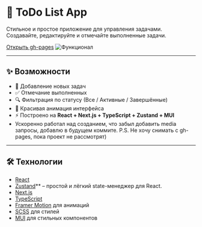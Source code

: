 # 🚀 ToDo List App

Стильное и простое приложение для управления задачами.  
Создавайте, редактируйте и отмечайте выполненные задачи.  

[Открыть gh-pages](https://nnspecter.github.io/PetReact-ToDoList/)
![Функционал](https://github.com/user-attachments/assets/bb2dd8d4-7487-4f06-b9b8-11e2676675da)

---

## ✨ Возможности

- 📌 Добавление новых задач  
- ✅ Отмечание выполненных  
- 🔍 Фильтрация по статусу (Все / Активные / Завершённые)  
- 🎨 Красивая анимация интерфейса  
- ⚡ Построено на **React + Next.js + TypeScript + Zustand + MUI**
- Ускоренно работал над созданием, что забыл добавить media запросы, добавлю в будущем коммите. P.S. Не хочу снимать с gh-pages, пока проект не рассмотрят)
---

## 🛠️ Технологии
- [React](https://react.dev/)
- [Zustand](https://github.com/pmndrs/zustand)** – простой и лёгкий state-менеджер для React. 
- [Next.js](https://nextjs.org/)  
- [TypeScript](https://www.typescriptlang.org/)  
- [Framer Motion](https://www.framer.com/motion/) для анимаций  
- [SCSS](https://sass-lang.com/) для стилей
- [MUI]([https://sass-lang.com/](https://mui.com)) для стильных компонентов
